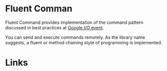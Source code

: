 # Fluent Comman
Fluent Command provides implementation of the command pattern discussed in best practices at [Google I/O event](https://www.youtube.com/watch?v=PDuhR18-EdM). 

You can send and execute commands remotely. As the library name suggests, a fluent or method chaining style of programming is implemented. 

# Links
